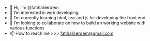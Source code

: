 - 👋 Hi, I’m @fatihalilerdem
- 👀 I’m interested in web developing
- 🌱 I’m currently learning html, css and js for developing the front end 
- 💞️ I’m looking to collaborate on how to build an working website with various functions
- 📫 How to reach me >>> fatihalil.erdem@gmail.com

<!---
fatihalilerdem/fatihalilerdem is a ✨ special ✨ repository because its `README.md` (this file) appears on your GitHub profile.
You can click the Preview link to take a look at your changes.
--->

